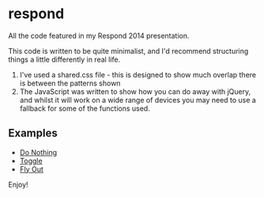 respond
=======

All the code featured in my Respond 2014 presentation.

This code is written to be quite minimalist, and I'd recommend structuring things a little differently in real life.

1. I've used a shared.css file - this is designed to show much overlap there is between the patterns shown
2. The JavaScript was written to show how you can do away with jQuery, and whilst it will work on a wide range of devices you may need to use a fallback for some of the functions used.

Examples
--------

* [Do Nothing](http://www.david-lewis.com/respond/do-nothing.html)
* [Toggle](http://www.david-lewis.com/respond/toggle.html)
* [Fly Out](http://www.david-lewis.com/respond/flyout.html)

Enjoy!
